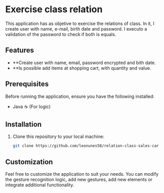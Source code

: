 # Exercise class relation

This application has as objetive to exercise the relations of class. In it, I create user with name, e-mail, birth date and password. I executo a validation of the password to check if both is equals.

## Features

- **Create user with name, email, password encrypted and bith date.
- **Is possible add items at shopping cart, with quantity and value.

## Prerequisites

Before running the application, ensure you have the following installed:

- Java ☕ (For logic)

## Installation

1. Clone this repository to your local machine:

   ```bash
   git clone https://github.com/leonunes58/relation-class-sales-car
   ```


## Customization

Feel free to customize the application to suit your needs. You can modify the gesture recognition logic, add new gestures, add new elements or integrate additional functionality.
